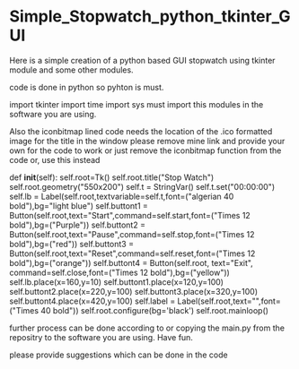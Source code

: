 # Simple_Stopwatch_python_tkinter_GUI
Here is a simple creation of a python based GUI stopwatch using tkinter module and some other modules.

code is done in python so pyhton is must.



import tkinter 
import time
import sys
must import this modules in the software you are using.

Also the iconbitmap lined code needs the location of the .ico formatted image for the title in the window 
please remove mine link and provide your own for the code to work or just remove the iconbitmap function from the code
or, use this instead

   def __init__(self):
        self.root=Tk()
        self.root.title("Stop Watch")
        self.root.geometry("550x200")
        self.t = StringVar()
        self.t.set("00:00:00")
        self.lb = Label(self.root,textvariable=self.t,font=("algerian 40 bold"),bg="light blue")
        self.buttont1 = Button(self.root,text="Start",command=self.start,font=("Times 12 bold"),bg=("Purple"))
        self.buttont2 = Button(self.root,text="Pause",command=self.stop,font=("Times 12 bold"),bg=("red"))
        self.buttont3 = Button(self.root,text="Reset",command=self.reset,font=("Times 12 bold"),bg=("orange"))
        self.buttont4 = Button(self.root, text="Exit", command=self.close,font=("Times 12 bold"),bg=("yellow"))
        self.lb.place(x=160,y=10)
        self.buttont1.place(x=120,y=100)
        self.buttont2.place(x=220,y=100)
        self.buttont3.place(x=320,y=100)
        self.buttont4.place(x=420,y=100)
        self.label = Label(self.root,text="",font=("Times 40 bold"))
        self.root.configure(bg='black')
        self.root.mainloop()



further process can be done according to or copying the main.py from the repositry to the software you are using.
Have fun.

please provide suggestions which can be done in the code

